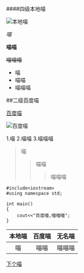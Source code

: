 ####四级本地喵

![本地喵](/img/https://github.com/fine12345/EnglishWork/blob/main/img/1.jpg?raw=true)

*喵*

**喵喵**

~~喵喵喵~~

- 喵
- 喵喵
- 喵喵喵



##二级百度喵

[百度喵](https://gimg2.baidu.com/image_search/src=http%3A%2F%2Fb-ssl.duitang.com%2Fuploads%2Fitem%2F201710%2F15%2F20171015094202_BHwPK.jpeg&refer=http%3A%2F%2Fb-ssl.duitang.com&app=2002&size=f9999,10000&q=a80&n=0&g=0n&fmt=jpeg?sec=1621838381&t=8a2063b2cc36348704d2f169624bf924)




![百度喵](https://gimg2.baidu.com/image_search/src=http%3A%2F%2Fb-ssl.duitang.com%2Fuploads%2Fitem%2F201710%2F15%2F20171015094202_BHwPK.jpeg&refer=http%3A%2F%2Fb-ssl.duitang.com&app=2002&size=f9999,10000&q=a80&n=0&g=0n&fmt=jpeg?sec=1621838381&t=8a2063b2cc36348704d2f169624bf924
)


1.喵
2.喵喵
3.喵喵喵

>喵
>>喵喵
>>>喵喵喵


	#include<iostream>
	#using namespace std;

	int main()
	{
		cout<<"百度喵,喵喵喵";
	}



|本地喵|百度喵|无名喵|
|:-:|:-:|:-:|
|喵|喵喵|喵喵喵|

[下个喵](TOME.md)



